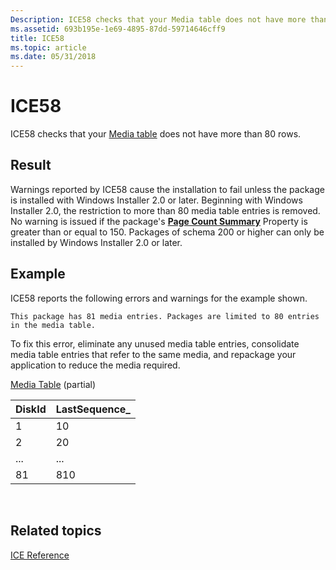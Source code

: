```yaml
---
Description: ICE58 checks that your Media table does not have more than 80 rows.
ms.assetid: 693b195e-1e69-4895-87dd-59714646cff9
title: ICE58
ms.topic: article
ms.date: 05/31/2018
---
```


# ICE58

ICE58 checks that your [Media table](media-table.md) does not have more than 80 rows.

## Result

Warnings reported by ICE58 cause the installation to fail unless the package is installed with Windows Installer 2.0 or later. Beginning with Windows Installer 2.0, the restriction to more than 80 media table entries is removed. No warning is issued if the package's [**Page Count Summary**](page-count-summary.md) Property is greater than or equal to 150. Packages of schema 200 or higher can only be installed by Windows Installer 2.0 or later.

## Example

ICE58 reports the following errors and warnings for the example shown.

``` syntax
This package has 81 media entries. Packages are limited to 80 entries in the media table.
```

To fix this error, eliminate any unused media table entries, consolidate media table entries that refer to the same media, and repackage your application to reduce the media required.

[Media Table](media-table.md) (partial)



| DiskId | LastSequence\_ |
|--------|----------------|
| 1      | 10             |
| 2      | 20             |
| ...    | ...            |
| 81     | 810            |



 

## Related topics

<dl> <dt>

[ICE Reference](ice-reference.md)
</dt> </dl>

 

 



